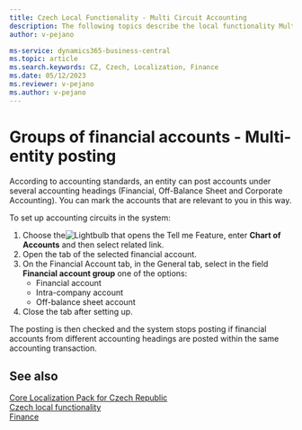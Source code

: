 ```yaml
---
title: Czech Local Functionality - Multi Circuit Accounting 
description: The following topics describe the local functionality Multi Circuit Accounting in the Czech version of Business Central.
author: v-pejano

ms-service: dynamics365-business-central
ms.topic: article
ms.search.keywords: CZ, Czech, Localization, Finance  
ms.date: 05/12/2023
ms.reviewer: v-pejano
ms.author: v-pejano
---
```


# Groups of financial accounts - Multi-entity posting

According to accounting standards, an entity can post accounts under several accounting headings (Financial, Off-Balance Sheet and Corporate Accounting). You can mark the accounts that are relevant to you in this way.

To set up accounting circuits in the system:

1. Choose the![Lightbulb that opens the Tell me Feature](../../media/ui-search/search_small.png "Tell me what do you want to do"), enter **Chart of Accounts** and then select related link.
2. Open the tab of the selected financial account.
3. On the Financial Account tab, in the General tab, select in the field **Financial account group** one of the options:
    - Financial account
    - Intra-company account
    - Off-balance sheet account
4. Close the tab after setting up.

The posting is then checked and the system stops posting if financial accounts from different accounting headings are posted within the same accounting transaction.

## See also

[Core Localization Pack for Czech Republic](ui-extensions-core-localization-pack-cz.md)  
[Czech local functionality](czech-local-functionality.md)  
[Finance](../../finance.md)
